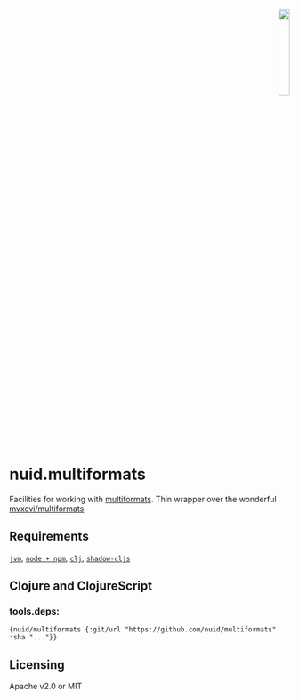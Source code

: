 <p align="right"><a href="https://nuid.io"><img src="https://nuid.io/svg/logo.svg" width="20%"></a></p>

# nuid.multiformats

Facilities for working with [multiformats](https://github.com/multiformats). Thin wrapper over the wonderful [mvxcvi/multiformats](https://clojars.org/mvxcvi/multiformats).

## Requirements

[`jvm`](https://www.java.com/en/download/), [`node + npm`](https://nodejs.org/en/download/), [`clj`](https://clojure.org/guides/getting_started), [`shadow-cljs`](https://shadow-cljs.github.io/docs/UsersGuide.html#_installation)

## Clojure and ClojureScript

### tools.deps:

`{nuid/multiformats {:git/url "https://github.com/nuid/multiformats" :sha "..."}}`

## Licensing

Apache v2.0 or MIT

